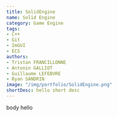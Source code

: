 ```yaml
---
title: SolidEngine
name: Solid Engine
category: Game Engine
tags:
- C++
- Git
- ImGUI
- ECS
authors:
- Tristan FRANCILLONNE
- Antonin GALLIOT
- Guillaume LEFEBVRE
- Ryan SANDRIN
image: "/img/portfolio/SolidEngine.png"
shortDesc: hello short desc
---
```


body hello
